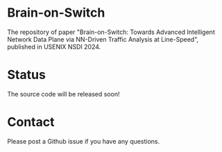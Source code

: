 # Brain-on-Switch
The repository of paper "Brain-on-Switch: Towards Advanced Intelligent Network Data Plane via NN-Driven Traffic Analysis at Line-Speed", published in USENIX NSDI 2024. 

# Status
The source code will be released soon!

# Contact
Please post a Github issue if you have any questions.
